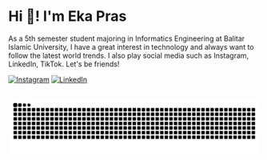 # Hi 👋! I'm Eka Pras

As a 5th semester student majoring in Informatics Engineering at Balitar Islamic University, I have a great interest in technology and always want to follow the latest world trends. I also play social media such as Instagram, LinkedIn, TikTok. Let's be friends!

<!-- ## 🌐 Socials: -->

[![Instagram](https://img.shields.io/badge/Instagram-%23E4405F.svg?logo=Instagram&logoColor=white)](https://www.instagram.com/ekkaa_blt/) [![LinkedIn](https://img.shields.io/badge/LinkedIn-%230077B5.svg?logo=linkedin&logoColor=white)](https://www.linkedin.com/in/ekaprasid/)

<!-- ## 💻 Technical Skills:

- **Frontend Development:** HTML/CSS3, JavaScript, SASS, ReactJS, Bootstrap, Tailwind :v
- **Tools and Design:** VSCode, GitHub and Figma -->

##

<!-- snake graph -->
<div align="center">
  <picture>
    <source media="(prefers-color-scheme: dark)" srcset="https://github.com/EkkaaAE/EkkaaAE/blob/main/github-contribution-grid-snake-dark.svg" />
    <source media="(prefers-color-scheme: light), (prefers-color-scheme: no-preference)" srcset="https://github.com/EkkaaAE/EkkaaAE/blob/main/github-contribution-grid-snake.svg" />
    <img src="https://github.com/EkkaaAE/EkkaaAE/blob/main/github-contribution-grid-snake.svg" alt="github-snake" />
  </picture>
<!-- <h4> _generated with [Platane/snk](https://platane.me/snk/)_</h4> -->
</div>
<!-- <br> -->
<!-- <div align="left"> -->
<!--   <img src="https://github-readme-activity-graph.vercel.app/graph?username=fatkhurrhn&radius=16&theme=react&area=true&order=5" height="auto" alt="by fatkhurhhn"/> -->
  <!-- <img src="https://github-readme-activity-graph.vercel.app/graph?username=fatkhurrhn&theme=github-compact&radius=16" height="auto" alt="by fatkhurhhn"/> -->
